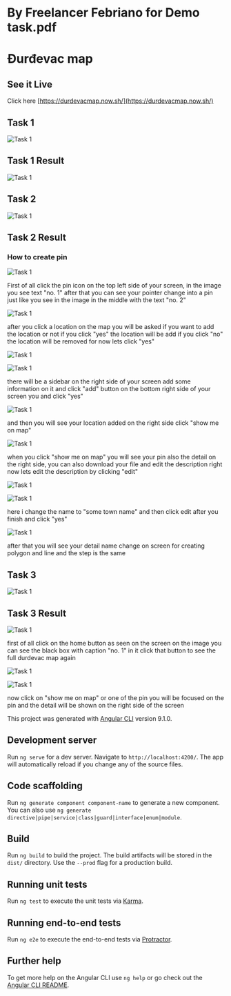 # By Freelancer Febriano for Demo task.pdf 
# Đurđevac map

## See it Live

Click here [https://durdevacmap.now.sh/](https://durdevacmap.now.sh/)

## Task 1

![Task 1](readme-src/1.png)

## Task 1 Result

![Task 1](readme-src/2.png)

## Task 2

![Task 1](readme-src/3.png)

## Task 2 Result

### How to create pin

![Task 1](readme-src/4.png)

First of all click the pin icon on the top left side of your screen, in the image you see text "no. 1" after that you can see your pointer change into a pin just like you see in the image in the middle with the text "no. 2"

![Task 1](readme-src/5.png)

after you click a location on the map you will be asked if you want to add the location or not if you click "yes" the location will be add if you click "no" the location will be removed for now lets click "yes"

![Task 1](readme-src/6.png)

![Task 1](readme-src/7.png)

there will be a sidebar on the right side of your screen add some information on it and click "add" button on the bottom right side of your screen you and click "yes"

![Task 1](readme-src/8.png)

and then you will see your location added on the right side click "show me on map"

![Task 1](readme-src/9.png)

when you click "show me on map" you will see your pin also the detail on the right side, you can also download your file and edit the description right now lets edit the description by clicking "edit"

![Task 1](readme-src/10.png)

![Task 1](readme-src/11.png)

here i change the name to "some town name" and then click edit after you finish and click "yes"

![Task 1](readme-src/12.png)

after that you will see your detail name change on screen for creating polygon and line and the step is the same

## Task 3

![Task 1](readme-src/13.png)

## Task 3 Result

![Task 1](readme-src/14.png)

first of all click on the home button as seen on the screen on the image you can see the black box with caption "no. 1" in it click that button to see the full durdevac map again

![Task 1](readme-src/15.png)

![Task 1](readme-src/16.png)

now click on "show me on map" or one of the pin you will be focused on the pin and the detail will be shown on the right side of the screen

This project was generated with [Angular CLI](https://github.com/angular/angular-cli) version 9.1.0.

## Development server

Run `ng serve` for a dev server. Navigate to `http://localhost:4200/`. The app will automatically reload if you change any of the source files.

## Code scaffolding

Run `ng generate component component-name` to generate a new component. You can also use `ng generate directive|pipe|service|class|guard|interface|enum|module`.

## Build

Run `ng build` to build the project. The build artifacts will be stored in the `dist/` directory. Use the `--prod` flag for a production build.

## Running unit tests

Run `ng test` to execute the unit tests via [Karma](https://karma-runner.github.io).

## Running end-to-end tests

Run `ng e2e` to execute the end-to-end tests via [Protractor](http://www.protractortest.org/).

## Further help

To get more help on the Angular CLI use `ng help` or go check out the [Angular CLI README](https://github.com/angular/angular-cli/blob/master/README.md).

